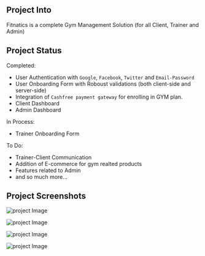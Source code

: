 ## Project Into

Fitnatics is a complete Gym Management Solution (for all Client, Trainer and Admin)

## Project Status

Completed:

- User Authentication with `Google`, `Facebook`, `Twitter` and `Email-Password`
- User Onboarding Form with Roboust validations (both client-side and server-side)
- Integration of `Cashfree payment gateway` for enrolling in GYM plan.
- Client Dashboard
- Admin Dashboard

In Process:

- Trainer Onboarding Form

To Do:

- Trainer-Client Communication
- Addition of E-commerce for gym realted products
- Features related to Admin
- and so much more...

## Project Screenshots

![project Image](https://blogger.googleusercontent.com/img/a/AVvXsEg-JlD0b5cOd2F90I5YApS0EpAboMJLcR7gjigSoy3JNfnuQ24XprfOWiYgP9lPC00Mnqlmxt_Xley4Apw-6x43rranvj2QENh_FKTzaZwEZxzqzNRh7KOLPrWaQHowop04W6fbeU5UVQyLtz-aUfNvWNByrokwjPVTn8PsXmC-XL2yELCT-_0QfxHZ-Sc)

![project Image](https://blogger.googleusercontent.com/img/a/AVvXsEgOhkgteCnVP1GRvPSnNXU0rv867yn4rZqOvjwlTJWKFaPKQ3hM82TYNAsRXMLwF21bE-NuFrbdN9RCyyFuchzO3NsJ-BXz_3If57TyY1JVwxoCa5vqfSgDGbaJgXAodiHVuATkcmy0xmU3p3sthtv-KDxlx4yoT-4hQWr8iTdZiHqLwLFjxhxx1ml0y44)

![project Image](https://blogger.googleusercontent.com/img/a/AVvXsEgOhkgteCnVP1GRvPSnNXU0rv867yn4rZqOvjwlTJWKFaPKQ3hM82TYNAsRXMLwF21bE-NuFrbdN9RCyyFuchzO3NsJ-BXz_3If57TyY1JVwxoCa5vqfSgDGbaJgXAodiHVuATkcmy0xmU3p3sthtv-KDxlx4yoT-4hQWr8iTdZiHqLwLFjxhxx1ml0y44)

![project Image](https://blogger.googleusercontent.com/img/a/AVvXsEipb3fHnAC9vP1_pfecE_SZK3P_csRKrUqEaPYkokHXsLra0m5wpHzWijWtfyRATaSSEZfatjsC2Wi9n3yxcd-G7A0sURbg_37WQye3HCmGt29SuBFyLJIm7cHo-73ezzBcqHl1X9RYlNFcgq5uEOVuoNlzgKsc6zD6Z-GSPSDDVPz5M8ywn7ZoEO3caq4)
